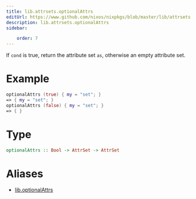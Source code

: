 ```yaml
---
title: lib.attrsets.optionalAttrs
editUrl: https://www.github.com/nixos/nixpkgs/blob/master/lib/attrsets.nix#L854C5
description: lib.attrsets.optionalAttrs
sidebar:

    order: 7
---
```


If `cond` is true, return the attribute set `as`,
otherwise an empty attribute set.

# Example

```nix
optionalAttrs (true) { my = "set"; }
=> { my = "set"; }
optionalAttrs (false) { my = "set"; }
=> { }
```

# Type

```haskell
optionalAttrs :: Bool -> AttrSet -> AttrSet
```


# Aliases

- [lib.optionalAttrs](./reference/lib/lib-optionalAttrs)


